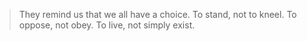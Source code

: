 >They remind us that we all have a choice. To stand, not to kneel. To oppose, not obey. To live, not simply exist.

